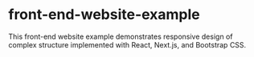 # front-end-website-example
This front-end website example demonstrates responsive design of complex structure implemented with React, Next.js, and Bootstrap CSS.
